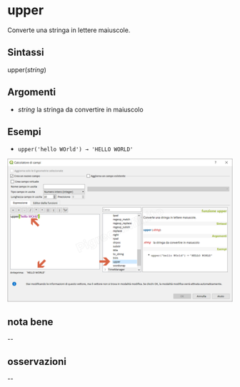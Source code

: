 # upper

Converte una stringa in lettere maiuscole.

## Sintassi

upper(_string_)

## Argomenti

* _string_ la stringa da convertire in maiuscolo

## Esempi

* `upper('hello WOrld') → 'HELLO WORLD'`

![](/img/stringhe_di_testo/upper/upper1.png)

## nota bene

--

## osservazioni

--